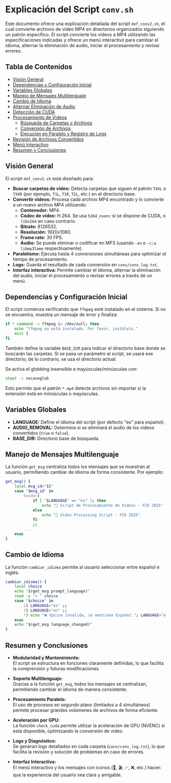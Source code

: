 # Explicación del Script `conv.sh`

Este documento ofrece una explicación detallada del script `def_conv2.sh`, el cual convierte archivos de video MP4 en directorios organizados siguiendo un patrón específico. El script convierte los videos a MP4 utilizando las especificaciones indicadas y ofrece un menú interactivo para cambiar el idioma, alternar la eliminación de audio, iniciar el procesamiento y revisar errores.

## Tabla de Contenidos

- [Visión General](#visión-general)
- [Dependencias y Configuración Inicial](#dependencias-y-configuración-inicial)
- [Variables Globales](#variables-globales)
- [Manejo de Mensajes Multilenguaje](#manejo-de-mensajes-multilenguaje)
- [Cambio de Idioma](#cambio-de-idioma)
- [Alternar Eliminación de Audio](#alternar-eliminación-de-audio)
- [Detección de CUDA](#detección-de-cuda)
- [Procesamiento de Videos](#procesamiento-de-videos)
  - [Búsqueda de Carpetas y Archivos](#búsqueda-de-carpetas-y-archivos)
  - [Conversión de Archivos](#conversión-de-archivos)
  - [Ejecución en Paralelo y Registro de Logs](#ejecución-en-paralelo-y-registro-de-logs)
- [Revisión de Archivos Convertidos](#revisión-de-archivos-convertidos)
- [Menú Interactivo](#menú-interactivo)
- [Resumen y Conclusiones](#resumen-y-conclusiones)

## Visión General

El script `def_conv2.sh` está diseñado para:

- **Buscar carpetas de video:** Detecta carpetas que siguen el patrón `TXXL` o `TXXR` (por ejemplo, `T1L`, `T1R`, `T2L`, etc.) en el directorio base.
- **Convertir videos:** Procesa cada archivo MP4 encontrado y lo convierte a un nuevo archivo MP4 utilizando:
  - **Contenedor:** MP4.
  - **Códec de video:** H.264. Se usa `h264_nvenc` si se dispone de CUDA, o `libx264` en caso contrario.
  - **Bitrate:** 8126532.
  - **Resolución:** 1920x1080.
  - **Frame rate:** 30 FPS.
  - **Audio:** Se puede eliminar o codificar en MP3 (usando `-an` o `-c:a libmp3lame` respectivamente).
- **Paralelismo:** Ejecuta hasta 4 conversiones simultáneas para optimizar el tiempo de procesamiento.
- **Logs:** Guarda el resultado de cada conversión en `conv/conv_log.txt`.
- **Interfaz interactiva:** Permite cambiar el idioma, alternar la eliminación del audio, iniciar el procesamiento o revisar errores a través de un menú.

## Dependencias y Configuración Inicial

El script comienza verificando que `ffmpeg` esté instalado en el sistema. Si no se encuentra, muestra un mensaje de error y finaliza:

```bash
if ! command -v ffmpeg &> /dev/null; then
    echo "ffmpeg no está instalado. Por favor, instálelo."
    exit 1
fi
```

También define la variable `BASE_DIR` para indicar el directorio base donde se buscarán las carpetas. Si se pasa un parámetro al script, se usará ese directorio; de lo contrario, se usa el directorio actual.

Se activa el globbing insensible a mayúsculas/minúsculas con:

```bash
shopt -s nocaseglob
```

Esto permite que el patrón `*.mp4` detecte archivos sin importar si la extensión está en minúsculas o mayúsculas.

## Variables Globales

- **LANGUAGE:** Define el idioma del script (por defecto "es" para español).
- **AUDIO_REMOVAL:** Determina si se eliminará el audio de los videos convertidos (`true` o `false`).
- **BASE_DIR:** Directorio base de búsqueda.

## Manejo de Mensajes Multilenguaje

La función `get_msg` centraliza todos los mensajes que se muestran al usuario, permitiendo cambiar de idioma de forma consistente. Por ejemplo:

```bash
get_msg() {
    local msg_id="$1"
    case "$msg_id" in
        header)
            if [ "$LANGUAGE" == "es" ]; then
                echo "🎥 Script de Procesamiento de Videos - FCD 2025"
            else
                echo "🎥 Video Processing Script - FCD 2025"
            fi
            ;;
        ...
    esac
}
```

## Cambio de Idioma

La función `cambiar_idioma` permite al usuario seleccionar entre español e inglés:

```bash
cambiar_idioma() {
    local choice
    echo "$(get_msg prompt_language)"
    read -p "> " choice
    case "$choice" in
        1) LANGUAGE="es" ;;
        2) LANGUAGE="en" ;;
        *) echo "❌ Opcion invalida, se mantiene Español."; LANGUAGE="es" ;;
    esac
    echo "$(get_msg language_changed)"
}
```

## Resumen y Conclusiones

- **Modularidad y Mantenimiento:**  
  El script se estructura en funciones claramente definidas, lo que facilita la comprensión y futuras modificaciones.

- **Soporte Multilenguaje:**  
  Gracias a la función `get_msg`, todos los mensajes se centralizan, permitiendo cambiar el idioma de manera consistente.

- **Procesamiento Paralelo:**  
  El uso de procesos en segundo plano (limitados a 4 simultáneos) permite procesar grandes volúmenes de archivos de forma eficiente.

- **Aceleración por GPU:**  
  La función `check_cuda` permite utilizar la aceleración de GPU (NVENC) si está disponible, optimizando la conversión de video.

- **Logs y Diagnóstico:**  
  Se generan logs detallados en cada carpeta (`conv/conv_log.txt`), lo que facilita la revisión y solución de problemas en caso de errores.

- **Interfaz Interactiva:**  
  El menú interactivo y los mensajes con iconos (🔎, 🎬, ✅, ❌, etc.) hacen que la experiencia del usuario sea clara y amigable.


